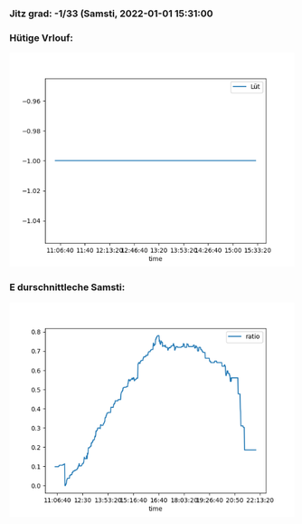 ### Jitz grad: -1/33 (Samsti, 2022-01-01 15:31:00

### Hütige Vrlouf:
![Graph](Today.png)

### E durschnittleche Samsti:
![Graph](Samsti.png)